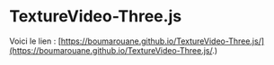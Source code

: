 # TextureVideo-Three.js

Voici le lien : [https://boumarouane.github.io/TextureVideo-Three.js/](https://boumarouane.github.io/TextureVideo-Three.js/.)